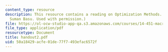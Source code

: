```yaml
---
content_type: resource
description: This resource contains a reading on Optimization Methods. (Courtesy of
  Suman Basu. Used with permission.)
file: https://ol-ocw-studio-app-qa.s3.amazonaws.com/courses/14-451-macroeconomic-theory-i-spring-2007/50a18429acfe01de77f7493efac6572f_handout2.pdf
file_type: application/pdf
resourcetype: Document
title: handout2.pdf
uid: 50a18429-acfe-01de-77f7-493efac6572f
---
```

